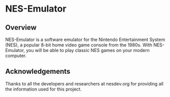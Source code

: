 # NES-Emulator

## Overview
NES-Emulator is a software emulator for the Nintendo Entertainment System (NES), a popular 8-bit home video game console from the 1980s. With NES-Emulator, you will be able to play classic NES games on your modern computer.

## Acknowledgements
Thanks to all the developers and researchers at nesdev.org for providing all the information used for this project.
